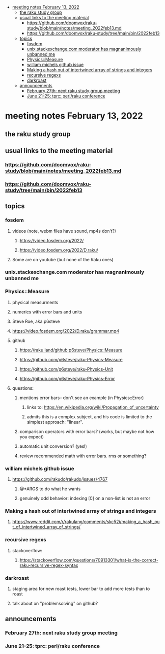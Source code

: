 - [meeting notes February 13, 2022](#orgdfcc82b)
  - [the raku study group](#org58ff0cd)
  - [usual links to the meeting material](#orgcf10c7e)
    - [<https://github.com/doomvox/raku-study/blob/main/notes/meeting_2022feb13.md>](#orgf6c2ddb)
    - [<https://github.com/doomvox/raku-study/tree/main/bin/2022feb13>](#org8508be1)
  - [topics](#org14d09c1)
    - [fosdem](#org004e2b4)
    - [unix.stackexchange.com moderator has magnanimously unbanned me](#org7645822)
    - [Physics::Measure](#org1100a1d)
    - [william michels github issue](#org03e20b3)
    - [Making a hash out of intertwined array of strings and integers](#orgdb3f4c9)
    - [recursive regexs](#orgc00c503)
    - [darkroast](#org9bbbd49)
  - [announcements](#org0dc542e)
    - [February 27th: next raku study group meeting](#org4912101)
    - [June 21-25: tprc: perl/raku conference](#org121d3a2)


<a id="orgdfcc82b"></a>

# meeting notes February 13, 2022


<a id="org58ff0cd"></a>

## the raku study group


<a id="orgcf10c7e"></a>

## usual links to the meeting material


<a id="orgf6c2ddb"></a>

### <https://github.com/doomvox/raku-study/blob/main/notes/meeting_2022feb13.md>


<a id="org8508be1"></a>

### <https://github.com/doomvox/raku-study/tree/main/bin/2022feb13>


<a id="org14d09c1"></a>

## topics


<a id="org004e2b4"></a>

### fosdem

1.  videos (note, webm files have sound, mp4s don't?)

    1.  <https://video.fosdem.org/2022/>
    
    2.  <https://video.fosdem.org/2022/D.raku/>

2.  Some are on youtube (but none of the Raku ones)


<a id="org7645822"></a>

### unix.stackexchange.com moderator has magnanimously unbanned me


<a id="org1100a1d"></a>

### Physics::Measure

1.  physical measurments

2.  numerics with error bars and units

3.  Steve Roe, aka p6steve

4.  <https://video.fosdem.org/2022/D.raku/grammar.mp4>

5.  github

    1.  <https://raku.land/github:p6steve/Physics::Measure>
    
    2.  <https://github.com/p6steve/raku-Physics-Measure>
    
    3.  <https://github.com/p6steve/raku-Physics-Unit>
    
    4.  <https://github.com/p6steve/raku-Physics-Error>

6.  questions:

    1.  mentions error bars&#x2013; don't see an example (in Physics::Error)
    
        1.  links to: <https://en.wikipedia.org/wiki/Propagation_of_uncertainty>
        
        2.  admits this is a complex subject, and his code is limited to the simplest approach: "linear".
    
    2.  comparison operators with error bars?  (works, but maybe not how you expect)
    
    3.  automatic unit conversion?  (yes!)
    
    4.  review recommended math with error bars.  rms or something?


<a id="org03e20b3"></a>

### william michels github issue

1.  <https://github.com/rakudo/rakudo/issues/4767>

    1.  @\*ARGS to do what he wants
    
    2.  genuinely odd behavior: indexing [0] on a non-list is not an error


<a id="orgdb3f4c9"></a>

### Making a hash out of intertwined array of strings and integers

1.  <https://www.reddit.com/r/rakulang/comments/skc52i/making_a_hash_out_of_intertwined_array_of_strings/>


<a id="orgc00c503"></a>

### recursive regexs

1.  stackoverflow:

    1.  <https://stackoverflow.com/questions/70913301/what-is-the-correct-raku-recursive-regex-syntax>


<a id="org9bbbd49"></a>

### darkroast

1.  staging area for new roast tests, lower bar to add more tests than to roast

2.  talk about on "problemsolving" on github?


<a id="org0dc542e"></a>

## announcements


<a id="org4912101"></a>

### February 27th: next raku study group meeting


<a id="org121d3a2"></a>

### June 21-25: tprc: perl/raku conference
